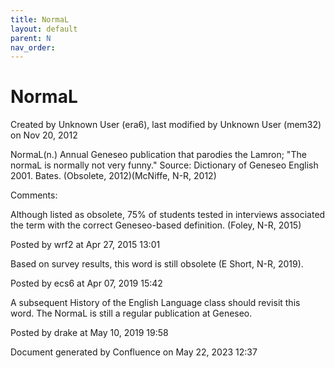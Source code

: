 ```yaml
---
title: NormaL
layout: default
parent: N
nav_order:
---
```


# NormaL

Created by  Unknown User (era6), last modified by  Unknown User (mem32) on Nov 20, 2012

NormaL(n.) Annual Geneseo publication that parodies the Lamron; &quot;The normaL is normally not very funny.&quot; Source: Dictionary of Geneseo English 2001. Bates. (Obsolete, 2012)(McNiffe, N-R, 2012)

Comments:

Although listed as obsolete, 75% of students tested in interviews associated the term with the correct Geneseo-based definition. (Foley, N-R, 2015)

Posted by wrf2 at Apr 27, 2015 13:01

Based on survey results, this word is still obsolete (E Short, N-R, 2019). 

Posted by ecs6 at Apr 07, 2019 15:42

A subsequent History of the English Language class should revisit this word. The NormaL is still a regular publication at Geneseo.

Posted by drake at May 10, 2019 19:58

Document generated by Confluence on May 22, 2023 12:37


